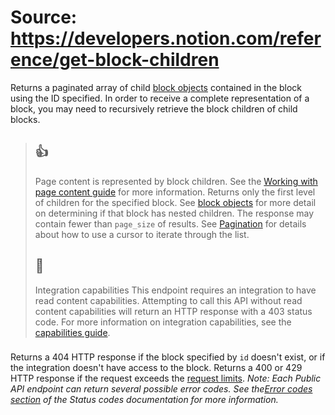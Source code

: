 # Source: https://developers.notion.com/reference/get-block-children

Returns a paginated array of child [block objects](https://developers.notion.com/reference/block) contained in the block using the ID specified. In order to receive a complete representation of a block, you may need to recursively retrieve the block children of child blocks. 
> ## 👍
> Page content is represented by block children. See the [Working with page content guide](https://developers.notion.com/docs/working-with-page-content#modeling-content-as-blocks) for more information.
Returns only the first level of children for the specified block. See [block objects](https://developers.notion.com/reference/block) for more detail on determining if that block has nested children.
The response may contain fewer than `page_size` of results.
See [Pagination](https://developers.notion.com/reference/intro#pagination) for details about how to use a cursor to iterate through the list.
> ## 📘
> Integration capabilities
> This endpoint requires an integration to have read content capabilities. Attempting to call this API without read content capabilities will return an HTTP response with a 403 status code. For more information on integration capabilities, see the [capabilities guide](https://developers.notion.com/reference/capabilities).
### [](https://developers.notion.com/reference/get-block-children#errors)
Returns a 404 HTTP response if the block specified by `id` doesn't exist, or if the integration doesn't have access to the block.
Returns a 400 or 429 HTTP response if the request exceeds the [request limits](https://developers.notion.com/reference/request-limits).
_Note: Each Public API endpoint can return several possible error codes. See the[Error codes section](https://developers.notion.com/reference/status-codes#error-codes) of the Status codes documentation for more information._
